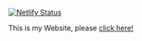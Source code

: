 [![Netlify Status](https://api.netlify.com/api/v1/badges/691ac383-a58a-4bbe-8dd0-26b0fa4f0248/deploy-status)](https://app.netlify.com/sites/negarmaleki-website/deploys)

This is my Website, please [click here!](https://62638e5d7fb737659890aa57--negarmaleki-website.netlify.app)
